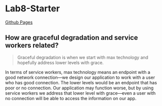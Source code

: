 # Lab8-Starter
[Github Pages](https://danielbonkowsky.github.io/Lab8_Starter/)

## How are graceful degradation and service workers related?
> Graceful degradation is when we start with max technology and hopefully 
address lower levels with grace. 

In terms of service workers, max technology means an endpoint with a good 
network connection—we design our application to work with a user who has good 
connection. The lower levels would be an endpoint that has poor or no 
connection. Our application may function worse, but by using service workers we 
address that lower level with grace—even a user with no connection will be able 
to access the information on our app.

